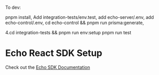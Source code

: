 To dev:

pnpm install,
Add integration-tests/env.test, add echo-server/.env, add echo-control/.env,
cd echo-control && pnpm run prisma:generate,

4.cd integration-tests && pnpm run env:setup
pnpm run test

# Echo React SDK Setup

Check out the [Echo SDK Documentation](ECHO_SDK_DOCUMENTATION.md)
